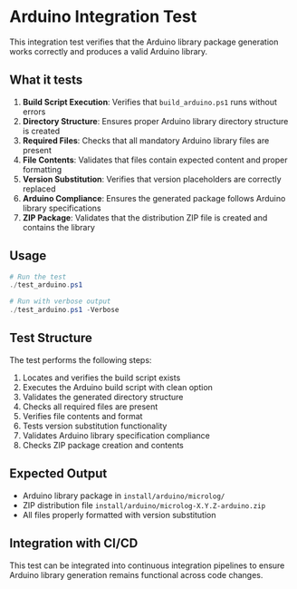 # Arduino Integration Test

This integration test verifies that the Arduino library package generation works correctly and produces a valid Arduino library.

## What it tests

1. **Build Script Execution**: Verifies that `build_arduino.ps1` runs without errors
2. **Directory Structure**: Ensures proper Arduino library directory structure is created
3. **Required Files**: Checks that all mandatory Arduino library files are present
4. **File Contents**: Validates that files contain expected content and proper formatting
5. **Version Substitution**: Verifies that version placeholders are correctly replaced
6. **Arduino Compliance**: Ensures the generated package follows Arduino library specifications
7. **ZIP Package**: Validates that the distribution ZIP file is created and contains the library

## Usage

```powershell
# Run the test
./test_arduino.ps1

# Run with verbose output
./test_arduino.ps1 -Verbose
```

## Test Structure

The test performs the following steps:

1. Locates and verifies the build script exists
2. Executes the Arduino build script with clean option
3. Validates the generated directory structure
4. Checks all required files are present
5. Verifies file contents and format
6. Tests version substitution functionality
7. Validates Arduino library specification compliance
8. Checks ZIP package creation and contents

## Expected Output

- Arduino library package in `install/arduino/microlog/`
- ZIP distribution file `install/arduino/microlog-X.Y.Z-arduino.zip`
- All files properly formatted with version substitution

## Integration with CI/CD

This test can be integrated into continuous integration pipelines to ensure Arduino library generation remains functional across code changes.
